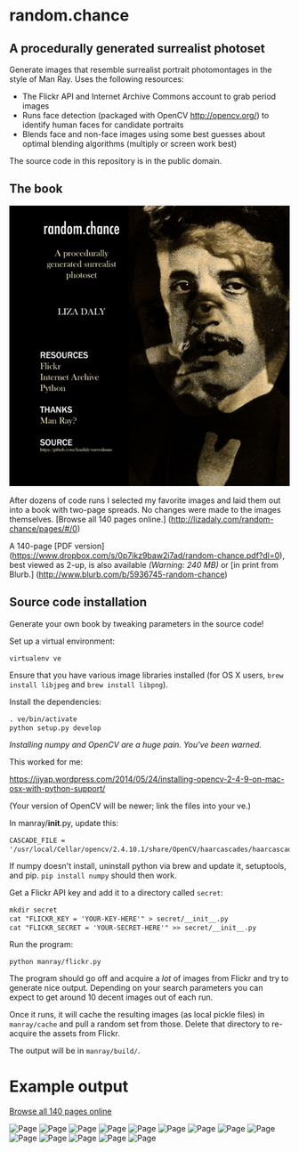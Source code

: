 random.chance
=============

A procedurally generated surrealist photoset
--------------

Generate images that resemble surrealist portrait photomontages in the style of Man Ray. Uses the following resources:

* The Flickr API and Internet Archive Commons account to grab period images
* Runs face detection (packaged with OpenCV http://opencv.org/) to identify human faces for candidate portraits
* Blends face and non-face images using some best guesses about optimal blending algorithms (multiply or screen work best)

The source code in this repository is in the public domain. 

The book
--------

![Page](examples/page11.jpg)


After dozens of code runs I selected my favorite images and laid them out into a book with two-page spreads. No changes were made to the images themselves. [Browse all 140 pages online.] (http://lizadaly.com/random-chance/pages/#/0)

A 140-page [PDF version] (https://www.dropbox.com/s/0p7ikz9baw2i7ad/random-chance.pdf?dl=0), best viewed as 2-up, is also available  *(Warning: 240 MB)* or [in print from Blurb.] (http://www.blurb.com/b/5936745-random-chance)


Source code installation
------------

Generate your own book by tweaking parameters in the source code!

Set up a virtual environment:

```
virtualenv ve
````

Ensure that you have various image libraries installed (for OS X users, `brew install libjpeg` and `brew install libpng`).

Install the dependencies:

```
. ve/bin/activate
python setup.py develop
```

*Installing numpy and OpenCV are a huge pain. You've been warned.*

This worked for me:

https://jjyap.wordpress.com/2014/05/24/installing-opencv-2-4-9-on-mac-osx-with-python-support/

(Your version of OpenCV will be newer; link the files into your ve.)

In manray/__init__.py, update this:

```
CASCADE_FILE = '/usr/local/Cellar/opencv/2.4.10.1/share/OpenCV/haarcascades/haarcascade_frontalface_default.xml'
```

If numpy doesn't install, uninstall python via brew and update it, setuptools, and pip. `pip install numpy` should then work.

Get a Flickr API key and add it to a directory called `secret`:

```
mkdir secret
cat "FLICKR_KEY = 'YOUR-KEY-HERE'" > secret/__init__.py
cat "FLICKR_SECRET = 'YOUR-SECRET-HERE'" >> secret/__init__.py
```

Run the program:

```
python manray/flickr.py
```

The program should go off and acquire a _lot_ of images from Flickr and try to generate nice output. Depending on your search parameters you can expect to get around 10 decent images out of each run.

Once it runs, it will cache the resulting images (as local pickle files) in `manray/cache` and pull a random set from those. Delete that directory to re-acquire the assets from Flickr.

The output will be in `manray/build/`.

Example output
==============

[Browse all 140 pages online](https://www.flickr.com/photos/lizadaly/albums/72157648041689654)

![Page](examples/page14.jpg)
![Page](examples/page15.jpg)
![Page](examples/page16.jpg)
![Page](examples/page17.jpg)
![Page](examples/page1.jpg)
![Page](examples/page2.jpg)
![Page](examples/page3.jpg)
![Page](examples/page5.jpg)
![Page](examples/page7.jpg)
![Page](examples/page8.jpg)
![Page](examples/page9.jpg)
![Page](examples/page10.jpg)
![Page](examples/page12.jpg)
![Page](examples/page13.jpg)



